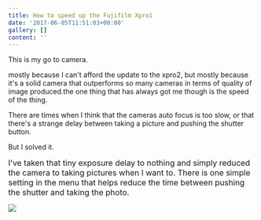 ```yaml
---
title: How to speed up the Fujifilm Xpro1
date: '2017-06-05T11:51:03+00:00'
gallery: []
content: ''
---
```



This is my go to camera.

mostly because I can't afford the update to the xpro2, but mostly because it's a solid camera that outperforms so many cameras in terms of quality of image produced.the one thing that has always got me though is the speed of the thing.

There are times when I think that the cameras auto focus is too slow, or that there's a strange delay between taking a picture and pushing the shutter button.

But I solved it.

<span style="font-size: 1rem; -webkit-text-size-adjust: 100%;">I've taken that tiny exposure delay to nothing and simply reduced the camera to taking pictures when I want to. There is one simple setting in the menu that helps reduce the time between pushing the shutter and taking the photo.</span>

![](/IMG_0212.JPG)

